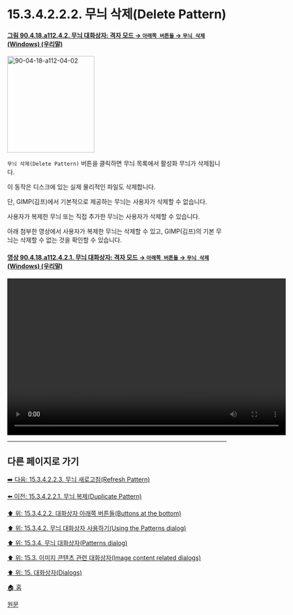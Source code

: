 # 15.3.4.2.2.2. 무늬 삭제(Delete Pattern)

<a id="90-04-18-a112-04-02"></a>

#### [그림 90.4.18.a112.4.2. 무늬 대화상자: 격자 모드 → `아래쪽 버튼들` → `무늬 삭제` (Windows) (우리말)](./90-04-0018-patterns.md#90-04-18-a112-04-02)
<img width="200" height="222" alt="90-04-18-a112-04-02" src="https://github.com/user-attachments/assets/3cd73f7a-7d36-4d48-973b-e6f1d941b030" />

`무늬 삭제(Delete Pattern)` 버튼을 클릭하면 무늬 목록에서 활성화 무늬가 삭제됩니다.

이 동작은 디스크에 있는 실제 물리적인 파일도 삭제합니다.

단, GIMP(김프)에서 기본적으로 제공하는 무늬는 사용자가 삭제할 수 없습니다.

사용자가 복제한 무늬 또는 직접 추가한 무늬는 사용자가 삭제할 수 있습니다.

아래 첨부한 영상에서 사용자가 복제한 무늬는 삭제할 수 있고, GIMP(김프)의 기본 무늬는 삭제할 수 없는 것을 확인할 수 있습니다.

<a id="90-04-18-a112-04-02-01"></a>

#### [영상 90.4.18.a112.4.2.1. 무늬 대화상자: 격자 모드 → `아래쪽 버튼들` → `무늬 삭제` (Windows) (우리말)](./90-04-0018-patterns.md#90-04-18-a112-04-02-01)
<video controls="controls" width="640" height="360" src="https://github.com/user-attachments/assets/9d70c647-eab3-44c6-9939-6ca9a73632b1"></video>

***

## 다른 페이지로 가기

[➡️ 다음: 15.3.4.2.2.3. 무늬 새로고침(Refresh Pattern)](./15-03-04-02-02-03-refresh_pattern.md)

[⬅️ 이전: 15.3.4.2.2.1. 무늬 복제(Duplicate Pattern)](./15-03-04-02-02-01-duplicate_pattern.md)

[⬆️ 위: 15.3.4.2.2. 대화상자 아래쪽 버튼들(Buttons at the bottom)](./15-03-04-02-02-00-buttons_at_the_bottom.md)

[⬆️ 위: 15.3.4.2. 무늬 대화상자 사용하기(Using the Patterns dialog)](./15-03-04-02-00-using_the_pattern_dialog.md)

[⬆️ 위: 15.3.4. 무늬 대화상자(Patterns dialog)](./15-03-04-00-patterns-dialog.md)

[⬆️ 위: 15.3. 이미지 콘텐츠 관련 대화상자(Image content related dialogs)](./15-03-00-image-content-related-dialogs.md)

[⬆️ 위: 15. 대화상자(Dialogs)](./15-00-dialogs.md)

[🏠 홈](./00-home.md)

[원문](https://docs.gimp.org/2.10/ko/gimp-pattern-dialog.html#gimp-pattern-dialog-using)